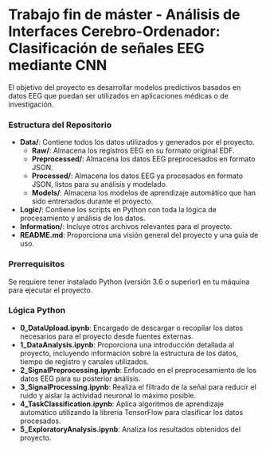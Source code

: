 # Trabajo fin de máster - Análisis de Interfaces Cerebro-Ordenador: Clasificación de señales EEG mediante CNN

El objetivo del proyecto es desarrollar modelos predictivos basados en datos EEG que puedan ser utilizados en aplicaciones médicas o de investigación.

### Estructura del Repositorio

- **Data/**: Contiene todos los datos utilizados y generados por el proyecto.
  - **Raw/**: Almacena los registros EEG en su formato original EDF.
  - **Preprocessed/**: Almacena los datos EEG preprocesados en formato JSON.
  - **Processed/**: Almacena los datos EEG ya procesados en formato JSON, listos para su análisis y modelado.
  - **Models/**: Almacena los modelos de aprendizaje automático que han sido entrenados durante el proyecto.
- **Logic/**: Contiene los scripts en Python con toda la lógica de procesamiento y análisis de los datos.
- **Information/**: Incluye otros archivos relevantes para el proyecto.
- **README.md**: Proporciona una visión general del proyecto y una guía de uso.


### Prerrequisitos
Se requiere tener instalado Python (versión 3.6 o superior) en tu máquina para ejecutar el proyecto.

### Lógica Python

- **0_DataUpload.ipynb**: Encargado de descargar o recopilar los datos necesarios para el proyecto desde fuentes externas.
- **1_DataAnalysis.ipynb**: Proporciona una introducción detallada al proyecto, incluyendo información sobre la estructura de los datos, tiempo de registro y canales utilizados.
- **2_SignalPreprocessing.ipynb**: Enfocado en el preprocesamiento de los datos EEG para su posterior análisis.
- **3_SignalProcessing.ipynb**: Realiza el filtrado de la señal para reducir el ruido y aislar la actividad neuronal lo máximo posible.
- **4_TaskClassification.ipynb**: Aplica algoritmos de aprendizaje automático utilizando la librería TensorFlow para clasificar los datos procesados.
- **5_ExploratoryAnalysis.ipynb**: Analiza los resultados obtenidos del proyecto.
